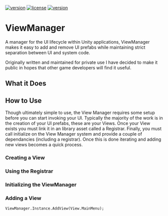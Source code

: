 [![version](https://img.shields.io/badge/version-v1.0-blue.svg)](https://github.com/jonHuffman/UnifiedFontSize)
[![license](https://img.shields.io/badge/license-MIT-red.svg)](https://github.com/jonHuffman/ViewManager/blob/master/LICENSE)
[![version](https://img.shields.io/badge/package-download-brightgreen.svg)](https://github.com/jonHuffman/ViewManager/raw/master/UnityPackage/ViewManager_v1.0.unitypackage)  

# ViewManager
A manager for the UI lifecycle within Unity applications, ViewManager makes it easy to add and remove UI prefabs while maintaining strict separation between UI and system code.

Originally written and maintained for private use I have decided to make it public in hopes that other game developers will find it useful.

## What it Does

## How to Use
Though ultimately simple to use, the View Manager requires some setup before you can start invoking your UI. Typically the majority of the work is in the creation of your UI prefabs, these are your Views. Once your View exists you must link it in an library asset called a Registrar. Finally, you must call initialize on the View Manager system and provide a couple of dependancies (including a registrar). Once this is done iterating and adding new views becomes a quick process. 
### Creating a View
### Using the Registrar
### Initializing the ViewManager
### Adding a View
`ViewManager.Instance.AddView(View.MainMenu);`
